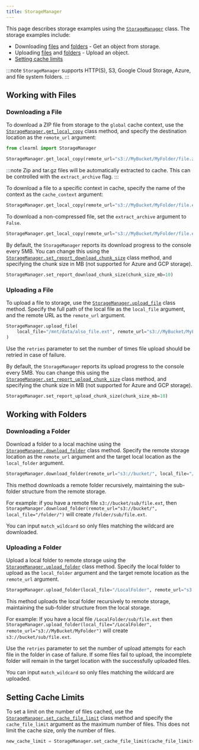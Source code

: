 ```yaml
---
title: StorageManager
---
```


This page describes storage examples using the [`StorageManager`](../../references/sdk/storage.md) 
class. The storage examples include:

* Downloading [files](#downloading-a-file) and [folders](#downloading-a-folder) - Get an object from storage.
* Uploading [files](#uploading-a-file) and [folders](#uploading-a-folder) - Upload an object.
* [Setting cache limits](#setting-cache-limits)

:::note 
`StorageManager` supports HTTP(S), S3, Google Cloud Storage, Azure, and file system folders.
:::

## Working with Files
### Downloading a File

To download a ZIP file from storage to the `global` cache context, use the [`StorageManager.get_local_copy`](../../references/sdk/storage.md#storagemanagerget_local_copy) 
class method, and specify the destination location as the `remote_url` argument:

```python
from clearml import StorageManager

StorageManager.get_local_copy(remote_url="s3://MyBucket/MyFolder/file.zip")
```

:::note
Zip and tar.gz files will be automatically extracted to cache. This can be controlled with the `extract_archive` flag.
:::

To download a file to a specific context in cache, specify the name of the context as the `cache_context` argument:

```python
StorageManager.get_local_copy(remote_url="s3://MyBucket/MyFolder/file.ext", cache_context="test")
```

To download a non-compressed file, set the `extract_archive` argument to `False`. 

```python
StorageManager.get_local_copy(remote_url="s3://MyBucket/MyFolder/file.ext", extract_archive=False)
```

By default, the `StorageManager` reports its download progress to the console every 5MB. You can change this using the 
[`StorageManager.set_report_download_chunk_size`](../../references/sdk/storage.md#storagemanagerset_report_download_chunk_size) 
class method, and specifying the chunk size in MB (not supported for Azure and GCP storage).

```python
StorageManager.set_report_download_chunk_size(chunk_size_mb=10)
```

### Uploading a File

To upload a file to storage, use the [`StorageManager.upload_file`](../../references/sdk/storage.md#storagemanagerupload_file) 
class method. Specify the full path of the local file as the `local_file` argument, and the remote URL as the `remote_url` 
argument.

```python
StorageManager.upload_file(
    local_file="/mnt/data/also_file.ext", remote_url="s3://MyBucket/MyFolder/also_file.ext"
)
```

Use the `retries` parameter to set the number of times file upload should be retried in case of failure.

By default, the `StorageManager` reports its upload progress to the console every 5MB. You can change this using the 
[`StorageManager.set_report_upload_chunk_size`](../../references/sdk/storage.md#storagemanagerset_report_upload_chunk_size) 
class method, and specifying the chunk size in MB (not supported for Azure and GCP storage).

```python
StorageManager.set_report_upload_chunk_size(chunk_size_mb=10)
```

## Working with Folders
### Downloading a Folder
Download a folder to a local machine using the [`StorageManager.download_folder`](../../references/sdk/storage.md#storagemanagerdownload_folder) 
class method. Specify the remote storage location as the `remote_url` argument and the target local location as the 
`local_folder` argument. 

```python
StorageManager.download_folder(remote_url="s3://bucket/", local_file="/folder/")
```

This method downloads a remote folder recursively, maintaining the sub-folder structure from 
the remote storage.

For example: if you have a remote file `s3://bucket/sub/file.ext`, then 
`StorageManager.download_folder(remote_url="s3://bucket/", local_file="/folder/")` will create `/folder/sub/file.ext`.

You can input `match_wildcard` so only files matching the wildcard are downloaded.

### Uploading a Folder
Upload a local folder to remote storage using the [`StorageManager.upload_folder`](../../references/sdk/storage.md#storagemanagerupload_folder) 
class method. Specify the local folder to upload as the `local_folder` argument and the target remote location as the
`remote_url` argument. 

```python
StorageManager.upload_folder(local_file="/LocalFolder", remote_url="s3://MyBucket/MyFolder")
```

This method uploads the local folder recursively to remote storage, maintaining the sub-folder structure from the local 
storage. 

For example: If you have a local file `/LocalFolder/sub/file.ext` then `StorageManager.upload_folder(local_file="/LocalFolder", remote_url="s3://MyBucket/MyFolder")`
will create `s3://bucket/sub/file.ext`.

Use the `retries` parameter to set the number of upload attempts for each file in the folder in case 
of failure. If some files fail to upload, the incomplete folder will remain in the target location with the 
successfully uploaded files.

You can input `match_wildcard` so only files matching the wildcard are uploaded.

## Setting Cache Limits

To set a limit on the number of files cached, use the [`StorageManager.set_cache_file_limit`](../../references/sdk/storage.md#storagemanagerset_cache_file_limit) 
class method and specify the `cache_file_limit` argument as the maximum number of files. This does not limit the cache size, 
only the number of files.

```python
new_cache_limit = StorageManager.set_cache_file_limit(cache_file_limit=100)
```
